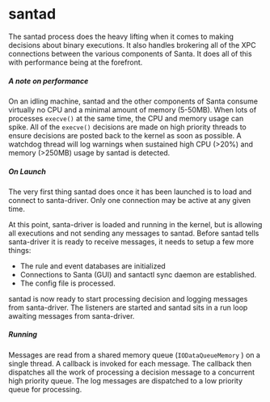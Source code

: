 # santad

The santad process does the heavy lifting when it comes to making decisions about binary executions. It also handles brokering all of the XPC connections between the various components of Santa. It does all of this with performance being at the forefront. 

##### A note on performance

On an idling machine, santad and the other components of Santa consume virtually no CPU and a minimal amount of memory (5-50MB). When lots of processes `execve()` at the same time, the CPU and memory usage can spike. All of the `execve()` decisions are made on high priority threads to ensure decisions are posted back to the kernel as soon as possible. A watchdog thread will log warnings when sustained high CPU (>20%) and memory (>250MB) usage by santad is detected.

##### On Launch

The very first thing santad does once it has been launched is to load and connect to santa-driver. Only one connection may be active at any given time.

At this point, santa-driver is loaded and running in the kernel, but is allowing all executions and not sending any messages to santad. Before santad tells santa-driver it is ready to receive messages, it needs to setup a few more things:

* The rule and event databases are initialized
* Connections to Santa (GUI) and santactl sync daemon are established. 
* The config file is processed.

santad is now ready to start processing decision and logging messages from santa-driver. The listeners are started and santad sits in a run loop awaiting messages from santa-driver. 

##### Running

Messages are read from a shared memory queue (`IODataQueueMemory` ) on a single thread. A callback is invoked for each message. The callback then dispatches all the work of processing a decision message to a concurrent high priority queue. The log messages are dispatched to a low priority queue for processing.
